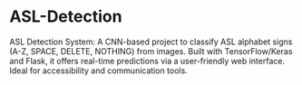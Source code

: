 # ASL-Detection
ASL Detection System: A CNN-based project to classify ASL alphabet signs (A-Z, SPACE, DELETE, NOTHING) from images. Built with TensorFlow/Keras and Flask, it offers real-time predictions via a user-friendly web interface. Ideal for accessibility and communication tools.
